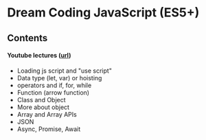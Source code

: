 # Dream Coding JavaScript (ES5+)

## Contents

#### Youtube lectures ([url](https://youtube.com/playlist?list=PLv2d7VI9OotTVOL4QmPfvJWPJvkmv6h-2))

- Loading js script and "use script"
- Data type (let, var) or hoisting
- operators and if, for, while
- Function (arrow function)
- Class and Object
- More about object
- Array and Array APIs
- JSON
- Async, Promise, Await
